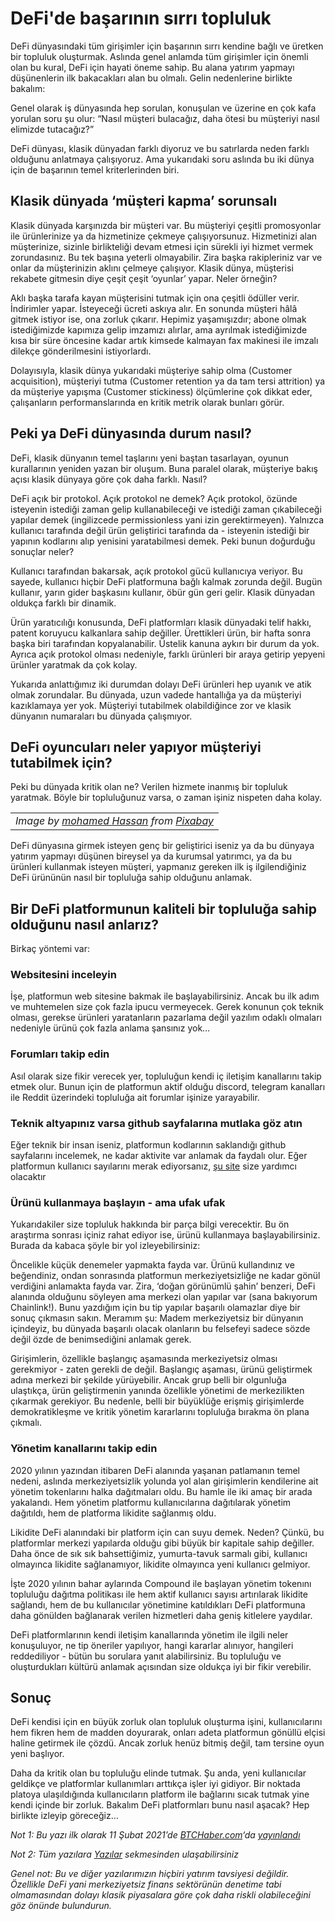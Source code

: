 # DeFi'de başarının sırrı topluluk

DeFi dünyasındaki tüm girişimler için başarının sırrı kendine bağlı ve üretken bir topluluk oluşturmak. Aslında genel anlamda tüm girişimler için önemli olan bu kural, DeFi için hayati öneme sahip. Bu alana yatırım yapmayı düşünenlerin ilk bakacakları alan bu olmalı. Gelin nedenlerine birlikte bakalım:

Genel olarak iş dünyasında hep sorulan, konuşulan ve üzerine en çok kafa yorulan soru şu olur: “Nasıl müşteri bulacağız, daha ötesi bu müşteriyi nasıl elimizde tutacağız?”

DeFi dünyası, klasik dünyadan farklı diyoruz ve bu satırlarda neden farklı olduğunu anlatmaya çalışıyoruz. Ama yukarıdaki soru aslında bu iki dünya için de başarının temel kriterlerinden biri.

## Klasik dünyada ‘müşteri kapma’ sorunsalı <a id="klasik-d&#xFC;nyada-m&#xFC;&#x15F;teri-kapma-sorunsal&#x131;"></a>

Klasik dünyada karşınızda bir müşteri var. Bu müşteriyi çeşitli promosyonlar ile ürünlerinize ya da hizmetinize çekmeye çalışıyorsunuz. Hizmetinizi alan müşterinize, sizinle birlikteliği devam etmesi için sürekli iyi hizmet vermek zorundasınız. Bu tek başına yeterli olmayabilir. Zira başka rakipleriniz var ve onlar da müşterinizin aklını çelmeye çalışıyor. Klasik dünya, müşterisi rekabete gitmesin diye çeşit çeşit ‘oyunlar’ yapar. Neler örneğin?

Aklı başka tarafa kayan müşterisini tutmak için ona çeşitli ödüller verir. İndirimler yapar. İsteyeceği ücreti askıya alır. En sonunda müşteri hâlâ gitmek istiyor ise, ona zorluk çıkarır. Hepimiz yaşamışızdır; abone olmak istediğimizde kapımıza gelip imzamızı alırlar, ama ayrılmak istediğimizde kısa bir süre öncesine kadar artık kimsede kalmayan fax makinesi ile imzalı dilekçe gönderilmesini istiyorlardı.

Dolayısıyla, klasik dünya yukarıdaki müşteriye sahip olma \(Customer acquisition\), müşteriyi tutma \(Customer retention ya da tam tersi attrition\) ya da müşteriye yapışma \(Customer stickiness\) ölçümlerine çok dikkat eder, çalışanların performanslarında en kritik metrik olarak bunları görür.

## Peki ya DeFi dünyasında durum nasıl? <a id="peki-ya-defi-d&#xFC;nyas&#x131;nda-durum-nas&#x131;l"></a>

DeFi, klasik dünyanın temel taşlarını yeni baştan tasarlayan, oyunun kurallarının yeniden yazan bir oluşum. Buna paralel olarak, müşteriye bakış açısı klasik dünyaya göre çok daha farklı. Nasıl?

DeFi açık bir protokol. Açık protokol ne demek? Açık protokol, özünde isteyenin istediği zaman gelip kullanabileceği ve istediği zaman çıkabileceği yapılar demek \(ingilizcede permissionless yani izin gerektirmeyen\). Yalnızca kullanıcı tarafında değil ürün geliştirici tarafında da - isteyenin istediği bir yapının kodlarını alıp yenisini yaratabilmesi demek. Peki bunun doğurduğu sonuçlar neler?

Kullanıcı tarafından bakarsak, açık protokol gücü kullanıcıya veriyor. Bu sayede, kullanıcı hiçbir DeFi platformuna bağlı kalmak zorunda değil. Bugün kullanır, yarın gider başkasını kullanır, öbür gün geri gelir. Klasik dünyadan oldukça farklı bir dinamik.

Ürün yaratıcılığı konusunda, DeFi platformları klasik dünyadaki telif hakkı, patent koruyucu kalkanlara sahip değiller. Ürettikleri ürün, bir hafta sonra başka biri tarafından kopyalanabilir. Üstelik kanuna aykırı bir durum da yok. Ayrıca açık protokol olması nedeniyle, farklı ürünleri bir araya getirip yepyeni ürünler yaratmak da çok kolay.

Yukarıda anlattığımız iki durumdan dolayı DeFi ürünleri hep uyanık ve atik olmak zorundalar. Bu dünyada, uzun vadede hantallığa ya da müşteriyi kazıklamaya yer yok. Müşteriyi tutabilmek olabildiğince zor ve klasik dünyanın numaraları bu dünyada çalışmıyor.

## DeFi oyuncuları neler yapıyor müşteriyi tutabilmek için? <a id="defi-oyuncular&#x131;-neler-yap&#x131;yor-m&#xFC;&#x15F;teriyi-tutabilmek-i&#xE7;in"></a>

Peki bu dünyada kritik olan ne? Verilen hizmete inanmış bir topluluk yaratmak. Böyle bir topluluğunuz varsa, o zaman işiniz nispeten daha kolay.

|  |
| :--- |
| _Image by_ [_mohamed Hassan_](https://pixabay.com/users/mohamed_hassan-5229782/) _from_ [_Pixabay_](https://pixabay.com/) |

DeFi dünyasına girmek isteyen genç bir geliştirici iseniz ya da bu dünyaya yatırım yapmayı düşünen bireysel ya da kurumsal yatırımcı, ya da bu ürünleri kullanmak isteyen müşteri, yapmanız gereken ilk iş ilgilendiğiniz DeFi ürününün nasıl bir topluluğa sahip olduğunu anlamak.

## Bir DeFi platformunun kaliteli bir topluluğa sahip olduğunu nasıl anlarız? <a id="bir-defi-platformunun-kaliteli-bir-toplulu&#x11F;a-sahip-oldu&#x11F;unu-nas&#x131;l-anlar&#x131;z"></a>

Birkaç yöntemi var:

### Websitesini inceleyin <a id="websitesini-inceleyin"></a>

İşe, platformun web sitesine bakmak ile başlayabilirsiniz. Ancak bu ilk adım ve muhtemelen size çok fazla ipucu vermeyecek. Gerek konunun çok teknik olması, gerekse ürünleri yaratanların pazarlama değil yazılım odaklı olmaları nedeniyle ürünü çok fazla anlama şansınız yok…

### Forumları takip edin <a id="forumlar&#x131;-takip-edin"></a>

Asıl olarak size fikir verecek yer, topluluğun kendi iç iletişim kanallarını takip etmek olur. Bunun için de platformun aktif olduğu discord, telegram kanalları ile Reddit üzerindeki topluluğa ait forumlar işinize yarayabilir.

### Teknik altyapınız varsa github sayfalarına mutlaka göz atın <a id="teknik-altyap&#x131;n&#x131;z-varsa-github-sayfalar&#x131;na-mutlaka-g&#xF6;z-at&#x131;n"></a>

Eğer teknik bir insan iseniz, platformun kodlarının saklandığı github sayfalarını incelemek, ne kadar aktivite var anlamak da faydalı olur. Eğer platformun kullanıcı sayılarını merak ediyorsanız, [şu site](https://www.duneanalytics.com/rchen8/defi-users-over-time) size yardımcı olacaktır

### Ürünü kullanmaya başlayın - ama ufak ufak <a id="&#xFC;r&#xFC;n&#xFC;-kullanmaya-ba&#x15F;lay&#x131;n---ama-ufak-ufak"></a>

Yukarıdakiler size topluluk hakkında bir parça bilgi verecektir. Bu ön araştırma sonrası içiniz rahat ediyor ise, ürünü kullanmaya başlayabilirsiniz. Burada da kabaca şöyle bir yol izleyebilirsiniz:

Öncelikle küçük denemeler yapmakta fayda var. Ürünü kullandınız ve beğendiniz, ondan sonrasında platformun merkeziyetsizliğe ne kadar gönül verdiğini anlamakta fayda var. Zira, ‘doğan görünümlü şahin’ benzeri, DeFi alanında olduğunu söyleyen ama merkezi olan yapılar var \(sana bakıyorum Chainlink!\). Bunu yazdığım için bu tip yapılar başarılı olamazlar diye bir sonuç çıkmasın sakın. Meramım şu: Madem merkeziyetsiz bir dünyanın içindeyiz, bu dünyada başarılı olacak olanların bu felsefeyi sadece sözde değil özde de benimsediğini anlamak gerek.

Girişimlerin, özellikle başlangıç aşamasında merkeziyetsiz olması gerekmiyor - zaten gerekli de değil. Başlangıç aşaması, ürünü geliştirmek adına merkezi bir şekilde yürüyebilir. Ancak grup belli bir olgunluğa ulaştıkça, ürün geliştirmenin yanında özellikle yönetimi de merkezilikten çıkarmak gerekiyor. Bu nedenle, belli bir büyüklüğe erişmiş girişimlerde demokratikleşme ve kritik yönetim kararlarını topluluğa bırakma ön plana çıkmalı.

### Yönetim kanallarını takip edin <a id="y&#xF6;netim-kanallar&#x131;n&#x131;-takip-edin"></a>

2020 yılının yazından itibaren DeFi alanında yaşanan patlamanın temel nedeni, aslında merkeziyetsizlik yolunda yol alan girişimlerin kendilerine ait yönetim tokenlarını halka dağıtmaları oldu. Bu hamle ile iki amaç bir arada yakalandı. Hem yönetim platformu kullanıcılarına dağıtılarak yönetim dağıtıldı, hem de platforma likidite sağlanmış oldu.

Likidite DeFi alanındaki bir platform için can suyu demek. Neden? Çünkü, bu platformlar merkezi yapılarda olduğu gibi büyük bir kapitale sahip değiller. Daha önce de sık sık bahsettiğimiz, yumurta-tavuk sarmalı gibi, kullanıcı olmayınca likidite sağlanamıyor, likidite olmayınca yeni kullanıcı gelmiyor.

İşte 2020 yılının bahar aylarında Compound ile başlayan yönetim tokenını topluluğu dağıtma politikası ile hem aktif kullanıcı sayısı artırılarak likidite sağlandı, hem de bu kullanıcılar yönetimine katıldıkları DeFi platformuna daha gönülden bağlanarak verilen hizmetleri daha geniş kitlelere yaydılar.

DeFi platformlarının kendi iletişim kanallarında yönetim ile ilgili neler konuşuluyor, ne tip öneriler yapılıyor, hangi kararlar alınıyor, hangileri reddediliyor - bütün bu sorulara yanıt alabilirsiniz. Bu topluluğu ve oluşturdukları kültürü anlamak açısından size oldukça iyi bir fikir verebilir.

## Sonuç <a id="sonu&#xE7;"></a>

DeFi kendisi için en büyük zorluk olan topluluk oluşturma işini, kullanıcılarını hem fikren hem de madden doyurarak, onları adeta platformun gönüllü elçisi haline getirmek ile çözdü. Ancak zorluk henüz bitmiş değil, tam tersine oyun yeni başlıyor.

Daha da kritik olan bu topluluğu elinde tutmak. Şu anda, yeni kullanıcılar geldikçe ve platformlar kullanımları arttıkça işler iyi gidiyor. Bir noktada platoya ulaşıldığında kullanıcıların platform ile bağlarını sıcak tutmak yine kendi içinde bir zorluk. Bakalım DeFi platformları bunu nasıl aşacak? Hep birlikte izleyip göreceğiz…

_Not 1: Bu yazı ilk olarak 11 Şubat 2021’de_ [_BTCHaber.com_](https://www.btchaber.com/)_‘da_ [_yayınlandı_](https://www.btchaber.com/defide-oyunun-adi-topluluk/)

_Not 2: Tüm yazılara_ [_Yazılar_](https://turansert.com/articles/) _sekmesinden ulaşabilirsiniz_

_Genel not: Bu ve diğer yazılarımızın hiçbiri yatırım tavsiyesi değildir. Özellikle DeFi yani merkeziyetsiz finans sektörünün denetime tabi olmamasından dolayı klasik piyasalara göre çok daha riskli olabileceğini göz önünde bulundurun._

